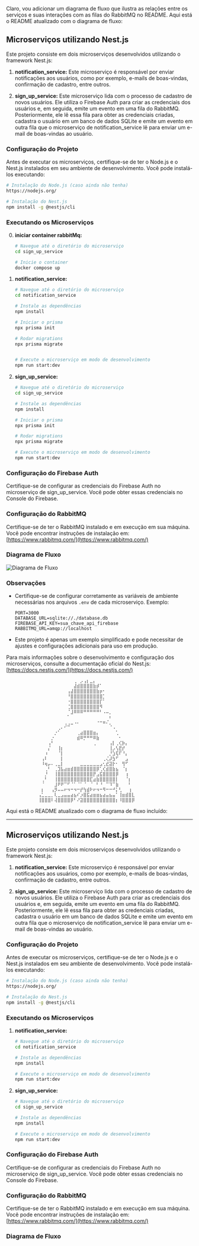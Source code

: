 Claro, vou adicionar um diagrama de fluxo que ilustra as relações entre os serviços e suas interações com as filas do RabbitMQ no README. Aqui está o README atualizado com o diagrama de fluxo:

## Microserviços utilizando Nest.js

Este projeto consiste em dois microserviços desenvolvidos utilizando o framework Nest.js:

1. **notification_service:** Este microserviço é responsável por enviar notificações aos usuários, como por exemplo, e-mails de boas-vindas, confirmação de cadastro, entre outros.

2. **sign_up_service:** Este microserviço lida com o processo de cadastro de novos usuários. Ele utiliza o Firebase Auth para criar as credenciais dos usuários e, em seguida, emite um evento em uma fila do RabbitMQ. Posteriormente, ele lê essa fila para obter as credenciais criadas, cadastra o usuário em um banco de dados SQLite e emite um evento em outra fila que o microserviço de notification_service lê para enviar um e-mail de boas-vindas ao usuário.

### Configuração do Projeto

Antes de executar os microserviços, certifique-se de ter o Node.js e o Nest.js instalados em seu ambiente de desenvolvimento. Você pode instalá-los executando:

```bash
# Instalação do Node.js (caso ainda não tenha)
https://nodejs.org/

# Instalação do Nest.js
npm install -g @nestjs/cli

```

### Executando os Microserviços


0. **iniciar container rabbitMq:**

   ```bash
   # Navegue até o diretório do microserviço
   cd sign_up_service

   # Inicie o container
   docker compose up
   ```


1. **notification_service:**

   ```bash
   # Navegue até o diretório do microserviço
   cd notification_service

   # Instale as dependências
   npm install

   # Iniciar o prisma
   npx prisma init

   # Rodar migrations
   npx prisma migrate


   # Execute o microserviço em modo de desenvolvimento
   npm run start:dev
   ```

2. **sign_up_service:**

   ```bash
   # Navegue até o diretório do microserviço
   cd sign_up_service

   # Instale as dependências
   npm install

   # Iniciar o prisma
   npx prisma init

   # Rodar migrations
   npx prisma migrate

   # Execute o microserviço em modo de desenvolvimento
   npm run start:dev
   ```

### Configuração do Firebase Auth

Certifique-se de configurar as credenciais do Firebase Auth no microserviço de sign_up_service. Você pode obter essas credenciais no Console do Firebase.

### Configuração do RabbitMQ

Certifique-se de ter o RabbitMQ instalado e em execução em sua máquina. Você pode encontrar instruções de instalação em: [https://www.rabbitmq.com/](https://www.rabbitmq.com/)

### Diagrama de Fluxo

![Diagrama de Fluxo](https://example.com/diagrama-de-fluxo.png)

### Observações

- Certifique-se de configurar corretamente as variáveis de ambiente necessárias nos arquivos `.env` de cada microserviço. Exemplo:

  ```
  PORT=3000
  DATABASE_URL=sqlite://./database.db
  FIREBASE_API_KEY=sua_chave_api_firebase
  RABBITMQ_URL=amqp://localhost
  ```

- Este projeto é apenas um exemplo simplificado e pode necessitar de ajustes e configurações adicionais para uso em produção.

Para mais informações sobre o desenvolvimento e configuração dos microserviços, consulte a documentação oficial do Nest.js: [https://docs.nestjs.com/](https://docs.nestjs.com/)


```
            ⠀⠀⠀⠀⠀⠀⠀⠀⠀⠀⠀⢀⠀⡠⢠⡆⣀⡄⠀⠀⠀⠀⠀⠀⠀⠀⠀⠀⠀⠀
            ⠀⠀⠀⠀⠀⠀⠀⠀⠀⠀⠀⣼⣾⣿⣿⣿⣿⣷⡾⠁⠀⠀⠀⠀⠀⠀⠀⠀⠀⠀
            ⠀⠀⠀⠀⠀⠀⠀⠀⠀⢠⣼⣿⣿⣿⣿⣿⣿⣿⣷⡶⠂⠀⠀⠀⠀⠀⠀⠀⠀⠀
            ⠀⠀⠀⠀⠀⠀⠀⠀⠀⠘⣿⣿⣿⣿⣿⣿⣿⣿⣿⣿⡁⠀⠀⠀⠀⠀⠀⠀⠀⠀
            ⠀⠀⠀⠀⠀⠀⠀⠀⠀⠐⣿⣿⣿⣿⣿⣿⣿⣿⣿⡏⠁⠀⠀⠀⠀⠀⠀⠀⠀⠀
            ⠀⠀⠀⠀⠀⠀⠀⠀⠀⢈⣿⣿⣿⣿⣿⣿⣿⣿⣿⠻⠀⠀⠀⠀⠀⠀⠀⠀⠀⠀
            ⠀⠀⠀⠀⠀⠀⠀⠀⠀⠈⣸⠿⠿⠿⠛⠛⠛⠛⠛⠃⠠⠤⡀⠀⠀⠀⠀⠀⠀⠀
            ⠀⠀⠀⠀⠀⠀⠀⠀⠀⠁⠀⠀⠀⠀⠀⠀⠀⠀⠀⠀⠀⠀⠆⠀⠀⠀⠀⠀⠀⠀
            ⠀⠀⠀⠀⠀⠀⠀⠀⢀⢀⣀⠠⠄⠀⠀⠀⠀⠀⠐⠒⠶⠌⡀⠀⠀⠀⠀⠀⠀⠀
            ⠀⠀⠀⠀⠀⠀⢀⠄⠊⠉⠀⠀⠀⠀⠀⠀⠀⠀⠀⠀⠀⠀⠈⠠⠀⠀⠀⠀⠀⠀
            ⠀⠀⠀⠀⠀⡐⠁⠀⠀⠀⠀⠀⢀⣴⣿⣿⣿⣶⡄⠀⠀⠀⠀⠀⢁⠀⠀⠀⠀⠀
            ⠀⠀⠀⠀⡐⠀⠀⠀⠀⠀⠀⠀⣾⠿⡛⠛⠛⠿⣷⠀⠀⠀⠀⠀⠀⠂⠀⠀⠀⠀
            ⠀⠀⠀⢠⠃⠀⠀⠀⠀⠀⠀⠀⠀⠀⠀⠀⠀⢀⠀⠀⠀⠀⢠⡇⢀⢎⡷⡄⠀⠀
            ⠀⠀⠀⡌⠀⠀⢸⡆⠀⠀⠀⠀⠀⠀⠀⠀⠀⠀⠀⠀⠀⠀⢸⡠⢣⣟⡞⠀⠀⠀
            ⠀⠀⠰⠀⠀⠀⠈⡇⠀⠀⠀⠀⠀⠀⠀⠀⠀⠀⠀⠀⠀⠀⡘⣱⢯⠏⠘⡄⠀⠀
            ⠀⢠⠇⠀⠀⠀⠀⡇⠀⠀⠀⠀⠀⠀⠀⠀⠀⠀⠀⠀⢀⢌⡼⣳⠋⠀⠀⣠⠀⠀
            ⠀⠸⢶⡤⠄⢀⣀⡇⠀⠀⠀⠀⠀⣀⣀⣀⣀⣀⣀⣠⢂⣞⣽⡗⠂⠀⢻⠋⠀⠀
            ⠀⠀⢀⠃⠀⢀⣹⣧⣴⣶⣾⣿⣿⣿⣿⣿⣿⣿⡿⢁⢎⣾⣿⣷⣦⠀⠈⡆⠀⠀
            ⠀⠀⡘⠀⠀⢸⣿⣿⣿⣿⣿⣿⣿⣿⣿⣿⣿⡟⣠⣯⣿⣿⣿⣿⡿⠀⠀⢰⠀⠀
            ⠀⢀⠃⠀⠀⢸⣿⣿⣿⣿⣿⣿⣿⣿⣿⣿⣏⣴⣷⣿⣿⣿⣿⣿⡇⠀⠀⠈⡆⠀
            ⠀⠈⠀⠀⠀⣸⠟⠟⠉⠋⠈⠁⠈⠁⠈⠀⠈⠀⠃⠘⠀⠉⠹⠉⣷⠀⠀⠀⠃⠀
            ⠀⡆⠀⠀⢠⡻⠤⠤⠖⠲⠒⠲⠒⡞⢳⣾⠗⠖⠲⠒⠻⠒⠒⠚⡅⢃⠀⠀⢰⠀
            ⢠⣁⣀⣀⡀⢇⣀⣠⣤⣤⣴⣦⠎⡰⣿⣯⣴⣶⣶⣦⣴⣤⣦⣤⠁⢸⣶⣾⣿⣇
            ⢸⣿⣿⣿⠇⢼⣿⣿⣿⣿⡿⠃⠜⣽⣿⣿⣿⣿⣿⣿⣿⣿⣿⣿⡆⠸⣿⣿⣿⡿

```





Aqui está o README atualizado com o diagrama de fluxo incluído:

---

## Microserviços utilizando Nest.js

Este projeto consiste em dois microserviços desenvolvidos utilizando o framework Nest.js:

1. **notification_service:** Este microserviço é responsável por enviar notificações aos usuários, como por exemplo, e-mails de boas-vindas, confirmação de cadastro, entre outros.

2. **sign_up_service:** Este microserviço lida com o processo de cadastro de novos usuários. Ele utiliza o Firebase Auth para criar as credenciais dos usuários e, em seguida, emite um evento em uma fila do RabbitMQ. Posteriormente, ele lê essa fila para obter as credenciais criadas, cadastra o usuário em um banco de dados SQLite e emite um evento em outra fila que o microserviço de notification_service lê para enviar um e-mail de boas-vindas ao usuário.

### Configuração do Projeto

Antes de executar os microserviços, certifique-se de ter o Node.js e o Nest.js instalados em seu ambiente de desenvolvimento. Você pode instalá-los executando:

```bash
# Instalação do Node.js (caso ainda não tenha)
https://nodejs.org/

# Instalação do Nest.js
npm install -g @nestjs/cli
```

### Executando os Microserviços

1. **notification_service:**

   ```bash
   # Navegue até o diretório do microserviço
   cd notification_service

   # Instale as dependências
   npm install

   # Execute o microserviço em modo de desenvolvimento
   npm run start:dev
   ```

2. **sign_up_service:**

   ```bash
   # Navegue até o diretório do microserviço
   cd sign_up_service

   # Instale as dependências
   npm install

   # Execute o microserviço em modo de desenvolvimento
   npm run start:dev
   ```

### Configuração do Firebase Auth

Certifique-se de configurar as credenciais do Firebase Auth no microserviço de sign_up_service. Você pode obter essas credenciais no Console do Firebase.

### Configuração do RabbitMQ

Certifique-se de ter o RabbitMQ instalado e em execução em sua máquina. Você pode encontrar instruções de instalação em: [https://www.rabbitmq.com/](https://www.rabbitmq.com/)

### Diagrama de Fluxo

```